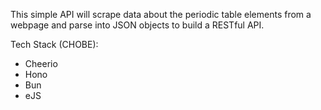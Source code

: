 This simple API will scrape data about the periodic table elements from a webpage and parse into JSON objects to build a RESTful API.

Tech Stack (CHOBE):
- Cheerio
- Hono
- Bun
- eJS
